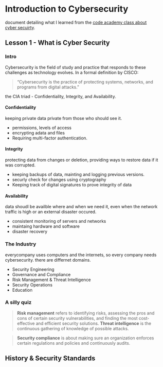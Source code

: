 # Introduction to Cybersecurity

document detailing what I learned from the [code academy class about cyber secuirty](https://www.codecademy.com/learn/introduction-to-cybersecurity).



## Lesson 1 - What is Cyber Security

### Intro

Cybersecurity is the field of study and practice that responds to these challenges as technology evolves. In a formal definition by CISCO:
> “Cybersecurity is the practice of protecting systems, networks, and programs from digital attacks.”

the CIA triad -  Confidentiality, Integrity, and Availability.

#### Confidentiality

keeping private data private from those who should see it.
* permissions, levels of access
* encrypting adata and files
* Requiring multi-factor authentication. 

#### Integrity

protecting data from changes or deletion, providing ways to restore data if it was corrupted.
* keeping backups of data, mainting and logging previous versions.
* securly check for changes using cryptography
* Keeping track of digital signatures to prove integrity of data

#### Availability

data shoudl be availble where and when we need it, even when the network traffic is high or an external disaster occured.
* consistent monitoring of servers and networks
* maintaing hardware and software
* disaster recovery
  

### The Industry

everycompany uses computers and the internets, so every company needs cybersecurity. there are differnet domains.

* Security Engineering
* Governance and Compliance
* Risk Management & Threat Intelligence
* Security Operations
* Education

### A silly quiz

> **Risk management** refers to identifying risks, assessing the pros and cons of certain security vulnerabilities, and finding the most cost-effective and efficient security solutions. **Threat intelligence** is the continuous gathering of knowledge of possible attacks.

> **Security compliance** is about making sure an organization enforces certain regulations and policies and continuously audits.

## History & Security Standards